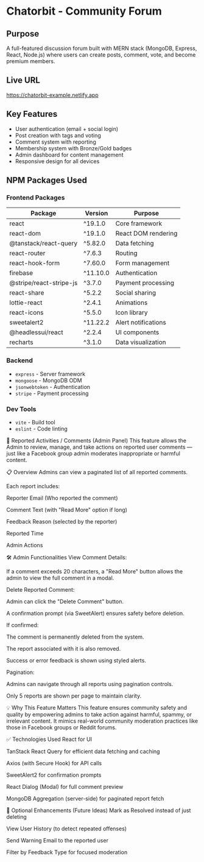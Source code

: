 

# Chatorbit - Community Forum

## Purpose
A full-featured discussion forum built with MERN stack (MongoDB, Express, React, Node.js) where users can create posts, comment, vote, and become premium members.

## Live URL
https://chatorbit-example.netlify.app

## Key Features
- User authentication (email + social login)
- Post creation with tags and voting
- Comment system with reporting
- Membership system with Bronze/Gold badges
- Admin dashboard for content management
- Responsive design for all devices

## NPM Packages Used
### Frontend Packages
| Package | Version | Purpose |
|---------|---------|---------|
| react | ^19.1.0 | Core framework |
| react-dom | ^19.1.0 | React DOM rendering |
| @tanstack/react-query | ^5.82.0 | Data fetching |
| react-router | ^7.6.3 | Routing |
| react-hook-form | ^7.60.0 | Form management |
| firebase | ^11.10.0 | Authentication |
| @stripe/react-stripe-js | ^3.7.0 | Payment processing |
| react-share | ^5.2.2 | Social sharing |
| lottie-react | ^2.4.1 | Animations |
| react-icons | ^5.5.0 | Icon library |
| sweetalert2 | ^11.22.2 | Alert notifications |
| @headlessui/react | ^2.2.4 | UI components |
| recharts | ^3.1.0 | Data visualization |

### Backend
- `express` - Server framework
- `mongoose` - MongoDB ODM
- `jsonwebtoken` - Authentication
- `stripe` - Payment processing

### Dev Tools
- `vite` - Build tool
- `eslint` - Code linting

🔎 Reported Activities / Comments (Admin Panel)
This feature allows the Admin to review, manage, and take actions on reported user comments — just like a Facebook group admin moderates inappropriate or harmful content.

📋 Overview
Admins can view a paginated list of all reported comments.

Each report includes:

Reporter Email (Who reported the comment)

Comment Text (with "Read More" option if long)

Feedback Reason (selected by the reporter)

Reported Time

Admin Actions

🛠️ Admin Functionalities
View Comment Details:

If a comment exceeds 20 characters, a "Read More" button allows the admin to view the full comment in a modal.

Delete Reported Comment:

Admin can click the "Delete Comment" button.

A confirmation prompt (via SweetAlert) ensures safety before deletion.

If confirmed:

The comment is permanently deleted from the system.

The report associated with it is also removed.

Success or error feedback is shown using styled alerts.

Pagination:

Admins can navigate through all reports using pagination controls.

Only 5 reports are shown per page to maintain clarity.

💡 Why This Feature Matters
This feature ensures community safety and quality by empowering admins to take action against harmful, spammy, or irrelevant content. It mimics real-world community moderation practices like those in Facebook groups or Reddit forums.

✅ Technologies Used
React for UI

TanStack React Query for efficient data fetching and caching

Axios (with Secure Hook) for API calls

SweetAlert2 for confirmation prompts

React Dialog (Modal) for full comment preview

MongoDB Aggregation (server-side) for paginated report fetch

🧪 Optional Enhancements (Future Ideas)
Mark as Resolved instead of just deleting

View User History (to detect repeated offenses)

Send Warning Email to the reported user

Filter by Feedback Type for focused moderation

